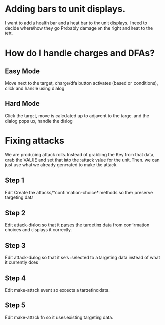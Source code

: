 # Adding bars to unit displays.
I want to add a health bar and a heat bar to the unit displays. I need to decide where/how they go
Probably damage on the right and heat to the left.

# How do I handle charges and DFAs?
## Easy Mode
Move next to the target, charge/dfa button activates (based on conditions), click and handle using dialog
## Hard Mode
Click the target, move is calculated up to adjacent to the target and the dialog pops up, handle the dialog

# Fixing attacks
We are producing attack rolls. Instead of grabbing the Key from that data, grab the VALUE and set that into the :attack value for the unit. Then, we can just use what we already generated to make the attack.

## Step 1
Edit Create the attacks/\*confirmation-choice\* methods so they preserve targeting data

## Step 2
Edit attack-dialog so that it parses the targeting data from confirmation choices and displays it correctly.

## Step 3
Edit attack-dialog so that it sets :selected to a targeting data instead of what it currently does

## Step 4
Edit make-attack event so expects a targeting data.

## Step 5
Edit make-attack fn so it uses existing targeting data.
